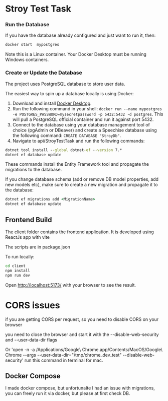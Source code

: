 # Stroy Test Task

### Run the Database

If you have the database already configured and just want to run it, then:

```cmd
docker start  mypostgres
```

Note this is a Linux container. Your Docker Desktop must be running Windows containers.


### Create or Update the Database

The project uses PostgreSQL database to store user data.

The easiest way to spin up a database locally is using Docker:

1. Download and install [Docker Desktop](https://www.docker.com/products/docker-desktop/).
2. Run the following command in your shell: `docker run --name mypostgres -e POSTGRES_PASSWORD=mysecretpassword -p 5432:5432 -d postgres`. This will pull a PostgreSQL official container and run it against port 5432.
3. Connect to the database using your database management tool of choice (pgAdmin or DBeaver) and create a Speechise database using the following command: `CREATE DATABASE "StroyDb"`.
4. Navigate to api/StroyTestTask and run the following commands:

```cmd
dotnet tool install --global dotnet-ef --version 7.*
dotnet ef database update
```

These commands install the Entity Framework tool and propagate the migrations to the database.

If you change database schema (add or remove DB model properties, add new models etc), make sure to create a new migration and propagate it to the database:

```cmd
dotnet ef migrations add <MigrationName>
dotnet ef database update
```

## Frontend Build

The client folder contains the frontend application.
It is developed using ReactJs app with vite

The scripts are in package.json

To run locally:

```cmd
cd client
npm install
npm run dev
```

Open [http://localhost:5173/](http://localhost:5173/) with your browser to see the result.


# CORS issues
if you are getting CORS per request, so you need to disable CORS on your browser

you need to close the browser and start it with the --disable-web-security and --user-data-dir flags

Or 'open -n -a /Applications/Google\ Chrome.app/Contents/MacOS/Google\ Chrome --args --user-data-dir="/tmp/chrome_dev_test" --disable-web-security' run this command in terminal for mac.



## Docker Compose
I made docker compose, but unfortunalte I had an issue with migrations, you can freely run it via docker, but please at first check DB.

